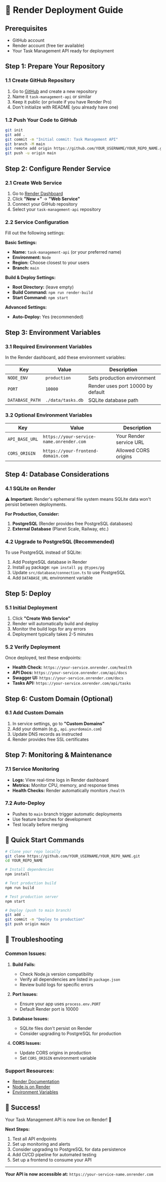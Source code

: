# 🚀 Render Deployment Guide

## Prerequisites
- GitHub account
- Render account (free tier available)
- Your Task Management API ready for deployment

## Step 1: Prepare Your Repository

### 1.1 Create GitHub Repository
1. Go to [GitHub](https://github.com) and create a new repository
2. Name it `task-management-api` or similar
3. Keep it public (or private if you have Render Pro)
4. Don't initialize with README (you already have one)

### 1.2 Push Your Code to GitHub
```bash
git init
git add .
git commit -m "Initial commit: Task Management API"
git branch -M main
git remote add origin https://github.com/YOUR_USERNAME/YOUR_REPO_NAME.git
git push -u origin main
```

## Step 2: Configure Render Service

### 2.1 Create Web Service
1. Go to [Render Dashboard](https://dashboard.render.com/)
2. Click **"New +"** → **"Web Service"**
3. Connect your GitHub repository
4. Select your `task-management-api` repository

### 2.2 Service Configuration
Fill out the following settings:

**Basic Settings:**
- **Name:** `task-management-api` (or your preferred name)
- **Environment:** `Node`
- **Region:** Choose closest to your users
- **Branch:** `main`

**Build & Deploy Settings:**
- **Root Directory:** (leave empty)
- **Build Command:** `npm run render-build`
- **Start Command:** `npm start`

**Advanced Settings:**
- **Auto-Deploy:** Yes (recommended)

## Step 3: Environment Variables

### 3.1 Required Environment Variables
In the Render dashboard, add these environment variables:

| Key | Value | Description |
|-----|-------|-------------|
| `NODE_ENV` | `production` | Sets production environment |
| `PORT` | `10000` | Render uses port 10000 by default |
| `DATABASE_PATH` | `./data/tasks.db` | SQLite database path |

### 3.2 Optional Environment Variables
| Key | Value | Description |
|-----|-------|-------------|
| `API_BASE_URL` | `https://your-service-name.onrender.com` | Your Render service URL |
| `CORS_ORIGIN` | `https://your-frontend-domain.com` | Allowed CORS origins |

## Step 4: Database Considerations

### 4.1 SQLite on Render
⚠️ **Important:** Render's ephemeral file system means SQLite data won't persist between deployments.

**For Production, Consider:**
1. **PostgreSQL** (Render provides free PostgreSQL databases)
2. **External Database** (Planet Scale, Railway, etc.)

### 4.2 Upgrade to PostgreSQL (Recommended)
To use PostgreSQL instead of SQLite:

1. Add PostgreSQL database in Render
2. Install `pg` package: `npm install pg @types/pg`
3. Update `src/database/connection.ts` to use PostgreSQL
4. Add `DATABASE_URL` environment variable

## Step 5: Deploy

### 5.1 Initial Deployment
1. Click **"Create Web Service"**
2. Render will automatically build and deploy
3. Monitor the build logs for any errors
4. Deployment typically takes 2-5 minutes

### 5.2 Verify Deployment
Once deployed, test these endpoints:

- **Health Check:** `https://your-service.onrender.com/health`
- **API Docs:** `https://your-service.onrender.com/api/docs`
- **Swagger UI:** `https://your-service.onrender.com/docs`
- **Tasks API:** `https://your-service.onrender.com/api/tasks`

## Step 6: Custom Domain (Optional)

### 6.1 Add Custom Domain
1. In service settings, go to **"Custom Domains"**
2. Add your domain (e.g., `api.yourdomain.com`)
3. Update DNS records as instructed
4. Render provides free SSL certificates

## Step 7: Monitoring & Maintenance

### 7.1 Service Monitoring
- **Logs:** View real-time logs in Render dashboard
- **Metrics:** Monitor CPU, memory, and response times
- **Health Checks:** Render automatically monitors `/health`

### 7.2 Auto-Deploy
- Pushes to `main` branch trigger automatic deployments
- Use feature branches for development
- Test locally before merging

## 🎯 Quick Start Commands

```bash
# Clone your repo locally
git clone https://github.com/YOUR_USERNAME/YOUR_REPO_NAME.git
cd YOUR_REPO_NAME

# Install dependencies
npm install

# Test production build
npm run build

# Test production server
npm start

# Deploy (push to main branch)
git add .
git commit -m "Deploy to production"
git push origin main
```

## 🔧 Troubleshooting

### Common Issues:

1. **Build Fails:**
   - Check Node.js version compatibility
   - Verify all dependencies are listed in `package.json`
   - Review build logs for specific errors

2. **Port Issues:**
   - Ensure your app uses `process.env.PORT`
   - Default Render port is 10000

3. **Database Issues:**
   - SQLite files don't persist on Render
   - Consider upgrading to PostgreSQL for production

4. **CORS Issues:**
   - Update CORS origins in production
   - Set `CORS_ORIGIN` environment variable

### Support Resources:
- [Render Documentation](https://render.com/docs)
- [Node.js on Render](https://render.com/docs/node-express)
- [Environment Variables](https://render.com/docs/environment-variables)

## 🎉 Success!

Your Task Management API is now live on Render! 🚀

**Next Steps:**
1. Test all API endpoints
2. Set up monitoring and alerts
3. Consider upgrading to PostgreSQL for data persistence
4. Add CI/CD pipeline for automated testing
5. Set up a frontend to consume your API

---

**Your API is now accessible at:** `https://your-service-name.onrender.com`
